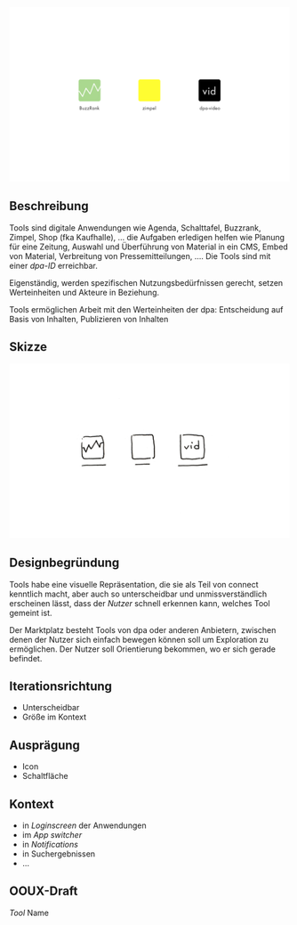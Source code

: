 ![](./app-cover.png)

## Beschreibung
Tools sind digitale Anwendungen wie Agenda, Schalttafel, Buzzrank, Zimpel, Shop (fka Kaufhalle), … die Aufgaben erledigen helfen wie Planung für eine Zeitung, Auswahl und Überführung von Material in ein CMS, Embed von Material, Verbreitung von Pressemitteilungen, …. Die Tools  sind mit einer *dpa-ID* erreichbar.

Eigenständig, werden spezifischen Nutzungsbedürfnissen gerecht, setzen Werteinheiten und Akteure in Beziehung.

Tools ermöglichen Arbeit mit den Werteinheiten der dpa: Entscheidung auf Basis von Inhalten, Publizieren von Inhalten

## Skizze
![](./app-skizze.png)

## Designbegründung

Tools habe eine visuelle Repräsentation, die sie als Teil von connect kenntlich macht, aber auch so unterscheidbar und unmissverständlich erscheinen lässt, dass der *Nutzer* schnell erkennen kann, welches Tool gemeint ist.

Der Marktplatz besteht  Tools von dpa oder anderen Anbietern, zwischen denen der Nutzer sich einfach bewegen können soll um Exploration zu ermöglichen. Der Nutzer soll Orientierung bekommen, wo er sich gerade befindet.

## Iterationsrichtung
- Unterscheidbar
- Größe im Kontext

## Ausprägung

- Icon
- Schaltfläche


## Kontext

- in *Loginscreen* der Anwendungen
- im *App switcher*
- in *Notifications*
- in Suchergebnissen
- …

## OOUX-Draft

*Tool*
Name
